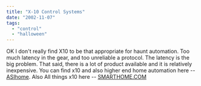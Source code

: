 ```yaml
---
title: "X-10 Control Systems"
date: "2002-11-07"
tags: 
  - "control"
  - "halloween"
---
```


OK I don't really find X10 to be that appropriate for haunt automation. Too much latency in the gear, and too unreliable a protocol. The latency is the big problem. That said, there is a lot of product available and it is relatively inexpensive. You can find x10 and also higher end home automation here -- [ASIhome](http://store.yahoo.com/asihome/index.html). Also All things x10 here -- [SMARTHOME.COM](http://www.smarthome.com/index.html)
